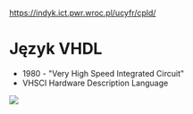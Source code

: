 https://indyk.ict.pwr.wroc.pl/ucyfr/cpld/
# Język VHDL
- 1980 - "Very High Speed Integrated Circuit"
- VHSCI Hardware Description Language


![](/Notatki/Semestr%205/Układy%20cyfrowe%20i%20systemy%20wbudowane%201/Wykłady/Wykład%201/Drawing%202024-10-17%2009.15.57.excalidraw.svg)